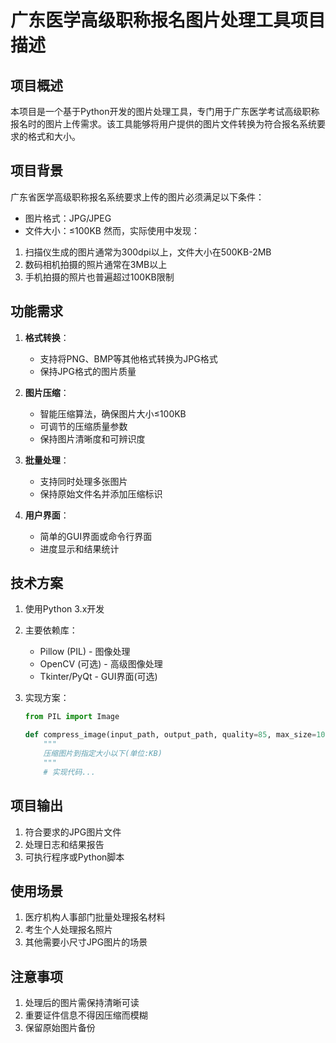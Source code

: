 # 广东医学高级职称报名图片处理工具项目描述

## 项目概述
本项目是一个基于Python开发的图片处理工具，专门用于广东医学考试高级职称报名时的图片上传需求。该工具能够将用户提供的图片文件转换为符合报名系统要求的格式和大小。

## 项目背景
广东省医学高级职称报名系统要求上传的图片必须满足以下条件：
- 图片格式：JPG/JPEG
- 文件大小：≤100KB
然而，实际使用中发现：
1. 扫描仪生成的图片通常为300dpi以上，文件大小在500KB-2MB
2. 数码相机拍摄的照片通常在3MB以上
3. 手机拍摄的照片也普遍超过100KB限制

## 功能需求
1. **格式转换**：
   - 支持将PNG、BMP等其他格式转换为JPG格式
   - 保持JPG格式的图片质量

2. **图片压缩**：
   - 智能压缩算法，确保图片大小≤100KB
   - 可调节的压缩质量参数
   - 保持图片清晰度和可辨识度

3. **批量处理**：
   - 支持同时处理多张图片
   - 保持原始文件名并添加压缩标识

4. **用户界面**：
   - 简单的GUI界面或命令行界面
   - 进度显示和结果统计

## 技术方案
1. 使用Python 3.x开发
2. 主要依赖库：
   - Pillow (PIL) - 图像处理
   - OpenCV (可选) - 高级图像处理
   - Tkinter/PyQt - GUI界面(可选)

3. 实现方案：
   ```python
   from PIL import Image
   
   def compress_image(input_path, output_path, quality=85, max_size=100):
       """
       压缩图片到指定大小以下(单位:KB)
       """
       # 实现代码...
   ```

## 项目输出
1. 符合要求的JPG图片文件
2. 处理日志和结果报告
3. 可执行程序或Python脚本

## 使用场景
1. 医疗机构人事部门批量处理报名材料
2. 考生个人处理报名照片
3. 其他需要小尺寸JPG图片的场景

## 注意事项
1. 处理后的图片需保持清晰可读
2. 重要证件信息不得因压缩而模糊
3. 保留原始图片备份